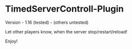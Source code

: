 # TimedServerControll-Plugin

Version - 1.16 (tested) - (others untested)

Let other players know, when the server stop/restart/reload!

Enjoy!
